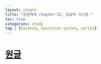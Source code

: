 ```yaml
---
layout: single
title: "운영체제 chapter-12, 입출력 시스템 "
toc: true
categories: study
tag : [backend, operation system, series]
---
```


# [원글](https://gangfunction.github.io/study/nineth2/)